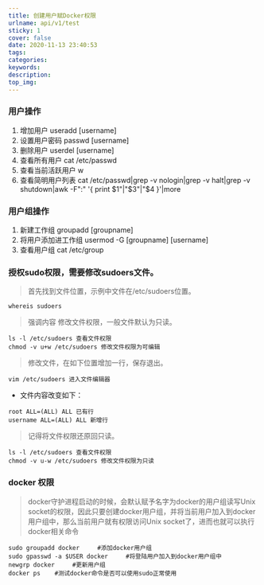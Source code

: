 ```yaml
---
title: 创建用户赋Docker权限
urlname: api/v1/test
sticky: 1
cover: false
date: 2020-11-13 23:40:53
tags:
categories:
keywords:
description:
top_img:
---
```


### 用户操作

1. 增加用户 useradd [username]
2. 设置用户密码 passwd [username]
3. 删除用户 userdel [username]
4. 查看所有用户 cat /etc/passwd
5. 查看当前活跃用户 w
6. 查看简明用户列表 cat /etc/passwd|grep -v nologin|grep -v halt|grep -v shutdown|awk -F":" '{ print $1"|"$3"|"$4 }'|more

### 用户组操作

1. 新建工作组 groupadd [groupname]
2. 将用户添加进工作组 usermod -G [groupname] [username]
3. 查看用户组 cat /etc/group

### 授权sudo权限，需要修改sudoers文件。
> 首先找到文件位置，示例中文件在/etc/sudoers位置。

```
whereis sudoers
```

> 强调内容 修改文件权限，一般文件默认为只读。
```
ls -l /etc/sudoers 查看文件权限
chmod -v u+w /etc/sudoers 修改文件权限为可编辑
```

> 修改文件，在如下位置增加一行，保存退出。
```
vim /etc/sudoers 进入文件编辑器
```

* 文件内容改变如下：
```
root ALL=(ALL) ALL 已有行
username ALL=(ALL) ALL 新增行
```
> 记得将文件权限还原回只读。
```
ls -l /etc/sudoers 查看文件权限
chmod -v u-w /etc/sudoers 修改文件权限为只读
```

### docker 权限

> docker守护进程启动的时候，会默认赋予名字为docker的用户组读写Unix socket的权限，因此只要创建docker用户组，并将当前用户加入到docker用户组中，那么当前用户就有权限访问Unix socket了，进而也就可以执行docker相关命令

```
sudo groupadd docker     #添加docker用户组
sudo gpasswd -a $USER docker     #将登陆用户加入到docker用户组中
newgrp docker     #更新用户组
docker ps    #测试docker命令是否可以使用sudo正常使用
```